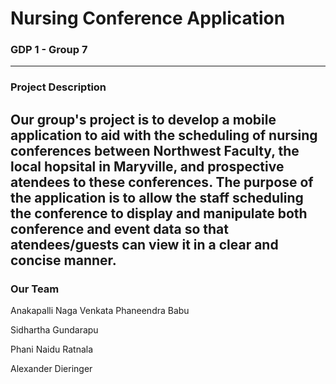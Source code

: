 # Nursing Conference Application
### GDP 1 - Group 7
---

### Project Description
Our group's project is to develop a mobile application to aid with the scheduling of nursing conferences between Northwest Faculty, the local hopsital in Maryville, and prospective atendees to these conferences.  The purpose of the application is to allow the staff scheduling the conference to display and manipulate both conference and event data so that atendees/guests can view it in a clear and concise manner.
---

### Our Team
Anakapalli Naga Venkata Phaneendra Babu

Sidhartha Gundarapu

Phani Naidu Ratnala

Alexander Dieringer
